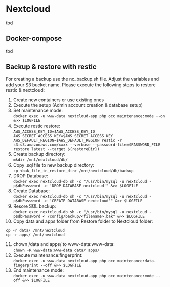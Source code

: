 # Nextcloud
tbd

## Docker-compose
tbd

## Backup & restore with restic
For creating a backup use the nc_backup.sh file. Adjust the variables and add your S3 bucket name.
Please execute the following steps to restore restic & nextcloud:

1. Create new containers or use existing ones
2. Execute the setup (Admin account creation & database setup) 
3. Set maintenance mode:<br />
`docker exec -u www-data nextcloud-app php occ maintenance:mode --on &>> $LOGFILE`
4. Execute restic restore:<br />
`AWS_ACCESS_KEY_ID=$AWS_ACCESS_KEY_ID AWS_SECRET_ACCESS_KEY=$AWS_SECRET_ACCESS_KEY AWS_DEFAULT_REGION=$AWS_DEFAULT_REGION restic -r s3:s3.amazonaws.com/xxxx --verbose --password-file=$PASSWORD_FILE restore latest --target ${restoreDir})`
5. Create backup directory:<br />
`mkdir /mnt/nextcloud/db/`
6. Copy .sql file to new backup directory:<br />
`cp <bak_file_in_restore_dir> /mnt/nextcloud/db/backup`
7. DROP Database:<br />
`docker exec nextcloud-db sh -c "/usr/bin/mysql -u nextcloud -p$dbPassword -e 'DROP DATABASE nextcloud'" &>> $LOGFILE`
8. Create Database:<br />
`docker exec nextcloud-db sh -c "/usr/bin/mysql -u nextcloud -p$dbPassword -e 'CREATE DATABASE nextcloud'" &>> $LOGFILE`
9. Resore SQL backup:<br />
`docker exec nextcloud-db sh -c "/usr/bin/mysql -u nextcloud -p$dbPassword < /config/backup/<filename>.bak" &>> $LOGFILE`
10. Copy data and apps folder from Restore folder to Nextcloud folder:<br />
```
cp -r data/ /mnt/nextcloud
cp -r apps/ /mnt/nextcloud
```
11. chown /data and apps/ to www-data:www-data:<br />
`chown -R www-data:www-data data/ apps/`
12. Execute maintenance:fingerprint:<br />
`docker exec -u www-data nextcloud-app php occ maintenance:data-fingerprint --off &>> $LOGFILE`
13. End maintenance mode:<br />
`docker exec -u www-data nextcloud-app php occ maintenance:mode --off &>> $LOGFILE`

